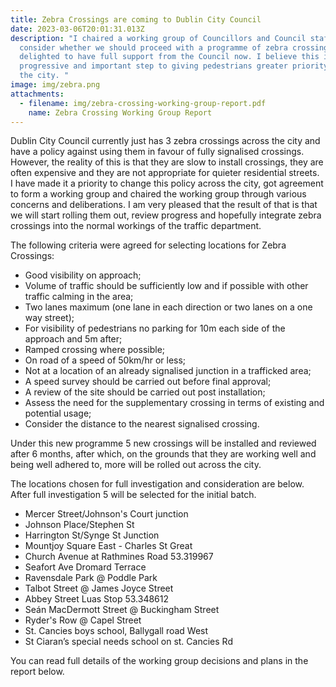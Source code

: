 ```yaml
---
title: Zebra Crossings are coming to Dublin City Council
date: 2023-03-06T20:01:31.013Z
description: "I chaired a working group of Councillors and Council staff to
  consider whether we should proceed with a programme of zebra crossings and am
  delighted to have full support from the Council now. I believe this is a
  progressive and important step to giving pedestrians greater priority across
  the city. "
image: img/zebra.png
attachments:
  - filename: img/zebra-crossing-working-group-report.pdf
    name: Zebra Crossing Working Group Report
---
```

D﻿ublin City Council currently just has 3 zebra crossings across the city and have a policy against using them in favour of fully signalised crossings. However, the reality of this is that they are slow to install crossings, they are often expensive and they are not appropriate for quieter residential streets. \
I﻿ have made it a priority to change this policy across the city, got agreement to form a working group and chaired the working group through various concerns and deliberations. I am very pleased that the result of that is that we will start rolling them out, review progress and hopefully integrate zebra crossings into the normal workings of the traffic department.

The following criteria were agreed for selecting locations for Zebra Crossings: 

* Good visibility on approach;
* Volume of traffic should be sufficiently low and if possible with other traffic calming in
  the area;
* Two lanes maximum (one lane in each direction or two lanes on a one way street);
* For visibility of pedestrians no parking for 10m each side of the approach and 5m after;
* Ramped crossing where possible;
* On road of a speed of 50km/hr or less;
* Not at a location of an already signalised junction in a trafficked area;
* A speed survey should be carried out before final approval;
* A review of the site should be carried out post installation;
* Assess the need for the supplementary crossing in terms of existing and potential
  usage;
* Consider the distance to the nearest signalised crossing.

Under this new programme 5 new crossings will be installed and reviewed after 6 months, after which, on the grounds that they are working well and being well adhered to, more will be rolled out across the city.

T﻿he locations chosen for full investigation and consideration are below. After full investigation 5 will be selected for the initial batch.

* Mercer Street/Johnson's Court junction
* Johnson Place/Stephen St 
* Harrington St/Synge St Junction 
* Mountjoy Square East - Charles St Great 
* Church Avenue at Rathmines Road 53.319967
* Seafort Ave Dromard Terrace
* Ravensdale Park @ Poddle Park
* Talbot Street @ James Joyce Street
* Abbey Street Luas Stop 53.348612
* Seán MacDermott Street @ Buckingham Street 
* Ryder's Row @ Capel Street
* St. Cancies boys school, Ballygall road West
* St Ciaran’s special needs school on st. Cancies Rd

Y﻿ou can read full details of the working group decisions and plans in the report below.
